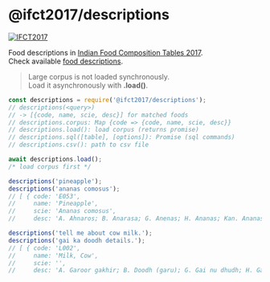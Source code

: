# @ifct2017/descriptions

[![IFCT2017](http://ninindia.org/images/ifct_2017.png)](http://ninindia.org/ifct_2017.htm)

Food descriptions in [Indian Food Composition Tables 2017].<br>
Check available [food descriptions].
> Large corpus is not loaded synchronously.<br>
> Load it asynchronously with **.load()**.

```javascript
const descriptions = require('@ifct2017/descriptions');
// descriptions(<query>)
// -> [{code, name, scie, desc}] for matched foods
// descriptions.corpus: Map {code => {code, name, scie, desc}}
// descriptions.load(): load corpus (returns promise)
// descriptions.sql([table], [options]): Promise (sql commands)
// descriptions.csv(): path to csv file

await descriptions.load();
/* load corpus first */

descriptions('pineapple');
descriptions('ananas comosus');
// [ { code: 'E053',
//     name: 'Pineapple',
//     scie: 'Ananas comosus',
//     desc: 'A. Ahnaros; B. Anarasa; G. Anenas; H. Ananas; Kan. Ananas; Kash. Punchitipul; Kh. Soh trun; Kon. Anas; Mal. Kayirha chakka; M. Kihom Ananas; O. Sapuri; P. Ananas; Tam. Annasi pazham; Tel. Anasa pandu; U. Ananas.' } ]

descriptions('tell me about cow milk.');
descriptions('gai ka doodh details.');
// [ { code: 'L002',
//     name: 'Milk, Cow',
//     scie: '',
//     desc: 'A. Garoor gakhir; B. Doodh (garu); G. Gai nu dhudh; H. Gai ka doodh; Kan. Hasuvina halu; Kash. Doodh; Kh. Dud masi; M. San Sanghom; Mar. Doodh (gay); O. Gai dudha; P. Gaan da doodh; S. Gow kshiram; Tam. Pasumpaal; Tel. Aavu paalu.' } ]
```


[Indian Food Composition Tables 2017]: http://ifct2017.com/
[food descriptions]: https://github.com/ifct2017/descriptions/blob/master/index.csv
